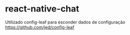 # react-native-chat
Utilizado config-leaf para esconder dados de configuração
https://github.com/jed/config-leaf